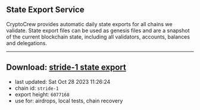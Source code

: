 ## State Export Service
CryptoCrew provides automatic daily state exports for all chains we validate. State export files can be used as genesis files and are a snapshot of the current blockchain state, including all validators, accounts, balances and delegations.

---
**Download: [stride-1 state export](https://dl.ccvalidators.com/SERVICE/stride/stride-1_export_6077168.json)**
---

- last updated: Sat Oct 28 2023 11:26:24
- chain id: `stride-1`
- export height: `6077168`
- use for: airdrops, local tests, chain recovery
